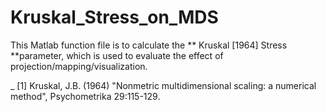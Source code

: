 # Kruskal_Stress_on_MDS

This Matlab function file is to calculate the ** Kruskal [1964] Stress **parameter, which is used to evaluate the effect of projection/mapping/visualization.

_
[1] Kruskal, J.B. (1964) "Nonmetric multidimensional scaling: a numerical method", Psychometrika 29:115-129.
